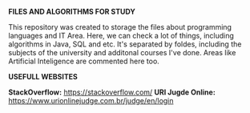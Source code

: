 **FILES AND ALGORITHMS FOR STUDY** 

  This repository was created to storage the files about programming languages and IT Area. Here, we can check a lot of things, including algorithms in Java, SQL and etc. 
  It's separated by foldes, including the subjects of the university and additonal courses I've done. Areas like Artificial Inteligence are commented here too. 



**USEFULL WEBSITES** 

**StackOverflow:** https://stackoverflow.com/ 
**URI Jugde Online:** https://www.urionlinejudge.com.br/judge/en/login




